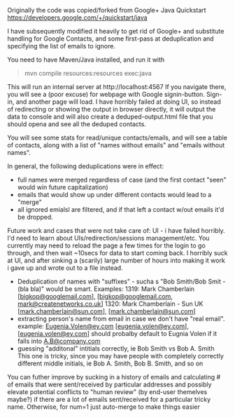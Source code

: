 Originally the code was copied/forked from Google+ Java Quickstart
https://developers.google.com/+/quickstart/java

I have subsequently modified it heavily to get rid of Google+ and substitute handling for 
Google Contacts, and some first-pass at deduplication and specifying the list of emails to ignore.

You need to have Maven/Java installed, and run it with 
> mvn compile resources:resources exec:java

This will run an internal server at http://localhost:4567
If you navigate there, you will see a (poor excuse) for  webpage with Google signin-button. 
Sign-in, and another page will load. 
I have horribly failed at doing UI, so instead of redirecting or showing the output in browser directly, it will output the data to console and will also create a deduped-output.html file that you should opena and see all the deduped contacts. 

You will see some stats for read/unique contacts/emails, and will see a table of contacts, along with a list of "names without emails" and "emails without names".

In general, the following deduplications were in effect:
- full names were merged regardless of case (and the first contact "seen" would win future capitalization)
- emails that would show up under different contacts would lead to a "merge"
- all ignored emialsl are filtered, and if that left a contact w/out emails it'd be dropped.

Future work and cases that were not take care of:
UI - i have failed horribly. I'd need to learn about UIs/redirection/sessions management/etc. You currently may need to reload the page a few times for the login to go through, and then wait ~10secs for data to start coming back. 
I horribly suck at UI, and after sinking a (scarily) large number of hours into making it work i gave up and wrote out to a file instead.
- Deduplication of names with "suffixes" - sucha s "Bob Smith/Bob Smit - (bla bla)" would be smart. 
Examples:
1319: Mark Chamberlain [bigkop@googlemail.com], [bigkop@googlemail.com, mark@createnetworks.co.uk]
1320: Mark Chamberlain - Sun UK [mark.chamberlain@sun.com], [mark.chamberlain@sun.com]
- extracting person's name from email in case we don't have "real email". 
example: Eugenia.Volen@ey.com [eugenia.volen@ey.com], [eugenia.volen@ey.com]
should probalby default to Eugnia Volen if it falls into A.B@company.com
- guessing "additonal" intitials correctly, ie Bob Smith vs Bob A. Smith
This one is tricky, since you may have people with completely correctly different middle initials, ie Bob A. Smith, Bob B. Smith, and so on

You can futher improve by sucking in a history of emails and calculating # of emails that were sent/received by particular addresses and possibly elevate potential conflicts to "human review" (by end-user themelves maybe?) if there are a lot of emails sent/received for a particular tricky name. Otherwise, for num=1 just auto-merge to make things easier
